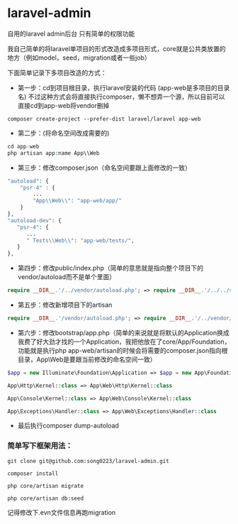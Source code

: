# laravel-admin
自用的laravel admin后台 只有简单的权限功能

我自己简单的将laravel单项目的形式改造成多项目形式，core就是公共类放置的地方（例如model，seed，migration或者一些job）

下面简单记录下多项目改造的方式：
- 第一步：cd到项目根目录，执行laravel安装的代码 (app-web是多项目的目录名) 不过这种方式会将直接执行composer，懒不想弄一个源，所以目前可以直接cd到app-web将vendor删掉
```
composer create-project --prefer-dist laravel/laravel app-web
```
- 第二步：(将命名空间改成需要的)
```php
cd app-web
php artisan app:name App\\Web
```
- 第三步：修改composer.json（命名空间要跟上面修改的一致）
```php
"autoload": {
    "psr-4" : {
        ...
        "App\\Web\\": "app-web/app/"
    }
},
"autoload-dev": {
   "psr-4": {
      ...
      " Tests\\Web\\": "app-web/tests/",
   }
},
```
- 第四步：修改public/index.php（简单的意思就是指向整个项目下的vendor/autoload而不是单个里面）
```php
require __DIR__.'/../vendor/autoload.php'; => require __DIR__.'/../../vendor/autoload.php';
```
- 第五步：修改新增项目下的artisan
```php
require __DIR__.'/vendor/autoload.php'; => require __DIR__.'/../vendor/autoload.php';
```
- 第六步：修改bootstrap/app.php（简单的来说就是将默认的Application换成我费了好大劲才找的一个Application，我把他放在了core/App/Foundation，功能就是执行php app-web/artisan的时候会将需要的composer.json指向根目录，App\Web是要跟当前修改的命名空间一致）
```php
$app = new Illuminate\Foundation\Application => $app = new App\Foundation\Application

App\Http\Kernel::class => App\Web\Http\Kernel::class

App\Console\Kernel::class => App\Web\Console\Kernel::class

App\Exceptions\Handler::class => App\Web\Exceptions\Handler::class
```

- 最后执行composer dump-autoload


### 简单写下框架用法：
```
git clone git@github.com:song0223/laravel-admin.git
```  
```
composer install
```
```
php core/artisan migrate
```
```
php core/artisan db:seed
```
记得修改下.evn文件信息再跑migration
